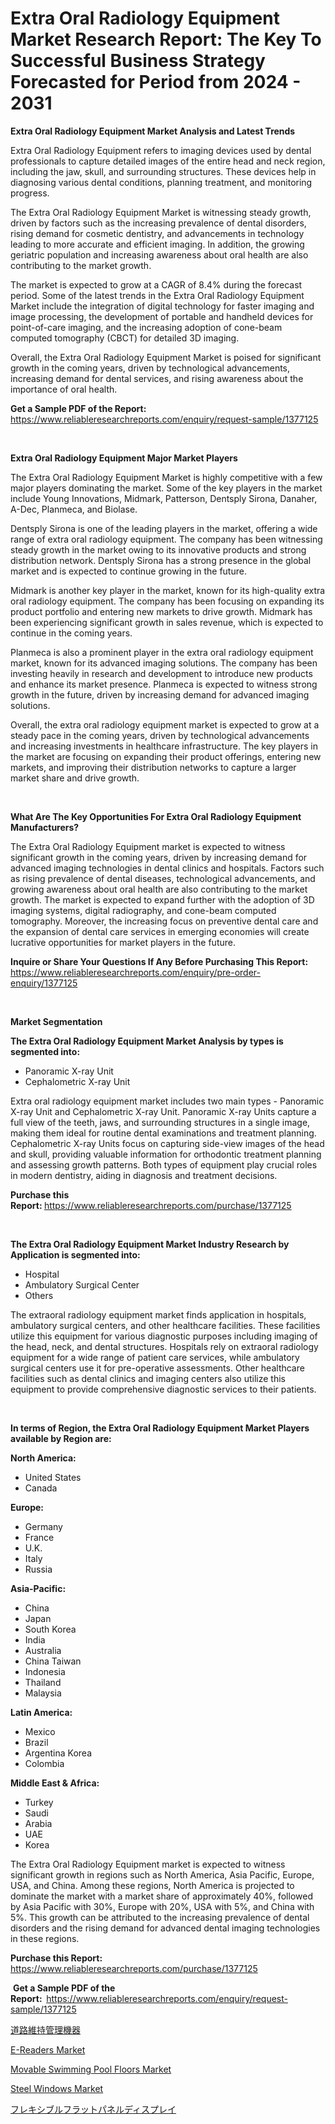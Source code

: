 <p><h1>Extra Oral Radiology Equipment Market Research Report: The Key To Successful Business Strategy Forecasted for Period from 2024 - 2031</h1></p><p><strong>Extra Oral Radiology Equipment Market Analysis and Latest Trends</strong></p>
<p><p>Extra Oral Radiology Equipment refers to imaging devices used by dental professionals to capture detailed images of the entire head and neck region, including the jaw, skull, and surrounding structures. These devices help in diagnosing various dental conditions, planning treatment, and monitoring progress.</p><p>The Extra Oral Radiology Equipment Market is witnessing steady growth, driven by factors such as the increasing prevalence of dental disorders, rising demand for cosmetic dentistry, and advancements in technology leading to more accurate and efficient imaging. In addition, the growing geriatric population and increasing awareness about oral health are also contributing to the market growth.</p><p>The market is expected to grow at a CAGR of 8.4% during the forecast period. Some of the latest trends in the Extra Oral Radiology Equipment Market include the integration of digital technology for faster imaging and image processing, the development of portable and handheld devices for point-of-care imaging, and the increasing adoption of cone-beam computed tomography (CBCT) for detailed 3D imaging.</p><p>Overall, the Extra Oral Radiology Equipment Market is poised for significant growth in the coming years, driven by technological advancements, increasing demand for dental services, and rising awareness about the importance of oral health.</p></p>
<p><strong>Get a Sample PDF of the Report:&nbsp;</strong> <a href="https://www.reliableresearchreports.com/enquiry/request-sample/1377125">https://www.reliableresearchreports.com/enquiry/request-sample/1377125</a></p>
<p>&nbsp;</p>
<p><strong>Extra Oral Radiology Equipment Major Market Players</strong></p>
<p><p>The Extra Oral Radiology Equipment Market is highly competitive with a few major players dominating the market. Some of the key players in the market include Young Innovations, Midmark, Patterson, Dentsply Sirona, Danaher, A-Dec, Planmeca, and Biolase.</p><p>Dentsply Sirona is one of the leading players in the market, offering a wide range of extra oral radiology equipment. The company has been witnessing steady growth in the market owing to its innovative products and strong distribution network. Dentsply Sirona has a strong presence in the global market and is expected to continue growing in the future.</p><p>Midmark is another key player in the market, known for its high-quality extra oral radiology equipment. The company has been focusing on expanding its product portfolio and entering new markets to drive growth. Midmark has been experiencing significant growth in sales revenue, which is expected to continue in the coming years.</p><p>Planmeca is also a prominent player in the extra oral radiology equipment market, known for its advanced imaging solutions. The company has been investing heavily in research and development to introduce new products and enhance its market presence. Planmeca is expected to witness strong growth in the future, driven by increasing demand for advanced imaging solutions.</p><p>Overall, the extra oral radiology equipment market is expected to grow at a steady pace in the coming years, driven by technological advancements and increasing investments in healthcare infrastructure. The key players in the market are focusing on expanding their product offerings, entering new markets, and improving their distribution networks to capture a larger market share and drive growth.</p></p>
<p>&nbsp;</p>
<p><strong>What Are The Key Opportunities For Extra Oral Radiology Equipment Manufacturers?</strong></p>
<p><p>The Extra Oral Radiology Equipment market is expected to witness significant growth in the coming years, driven by increasing demand for advanced imaging technologies in dental clinics and hospitals. Factors such as rising prevalence of dental diseases, technological advancements, and growing awareness about oral health are also contributing to the market growth. The market is expected to expand further with the adoption of 3D imaging systems, digital radiography, and cone-beam computed tomography. Moreover, the increasing focus on preventive dental care and the expansion of dental care services in emerging economies will create lucrative opportunities for market players in the future.</p></p>
<p><strong>Inquire or Share Your Questions If Any Before Purchasing This Report:</strong> <a href="https://www.reliableresearchreports.com/enquiry/pre-order-enquiry/1377125">https://www.reliableresearchreports.com/enquiry/pre-order-enquiry/1377125</a></p>
<p>&nbsp;</p>
<p><strong>Market Segmentation</strong></p>
<p><strong>The Extra Oral Radiology Equipment Market Analysis by types is segmented into:</strong></p>
<p><ul><li>Panoramic X-ray Unit</li><li>Cephalometric X-ray Unit</li></ul></p>
<p><p>Extra oral radiology equipment market includes two main types - Panoramic X-ray Unit and Cephalometric X-ray Unit. Panoramic X-ray Units capture a full view of the teeth, jaws, and surrounding structures in a single image, making them ideal for routine dental examinations and treatment planning. Cephalometric X-ray Units focus on capturing side-view images of the head and skull, providing valuable information for orthodontic treatment planning and assessing growth patterns. Both types of equipment play crucial roles in modern dentistry, aiding in diagnosis and treatment decisions.</p></p>
<p><strong>Purchase this Report:&nbsp;</strong><a href="https://www.reliableresearchreports.com/purchase/1377125">https://www.reliableresearchreports.com/purchase/1377125</a></p>
<p>&nbsp;</p>
<p><strong>The Extra Oral Radiology Equipment Market Industry Research by Application is segmented into:</strong></p>
<p><ul><li>Hospital</li><li>Ambulatory Surgical Center</li><li>Others</li></ul></p>
<p><p>The extraoral radiology equipment market finds application in hospitals, ambulatory surgical centers, and other healthcare facilities. These facilities utilize this equipment for various diagnostic purposes including imaging of the head, neck, and dental structures. Hospitals rely on extraoral radiology equipment for a wide range of patient care services, while ambulatory surgical centers use it for pre-operative assessments. Other healthcare facilities such as dental clinics and imaging centers also utilize this equipment to provide comprehensive diagnostic services to their patients.</p></p>
<p>&nbsp;</p>
<p><strong>In terms of Region, the Extra Oral Radiology Equipment Market Players available by Region are:</strong></p>
<p>
    <p> <strong> North America: </strong>
        <ul>
            <li>United States</li>
            <li>Canada</li>
        </ul>
        </p> 
    <p> <strong> Europe: </strong>
        <ul>
            <li>Germany</li>
            <li>France</li>
            <li>U.K.</li>
            <li>Italy</li>
            <li>Russia</li>
        </ul>
        </p> 
    <p> <strong> Asia-Pacific: </strong>
        <ul>
            <li>China</li>
            <li>Japan</li>
            <li>South Korea</li>
            <li>India</li>
            <li>Australia</li>
            <li>China Taiwan</li>
            <li>Indonesia</li>
            <li>Thailand</li>
            <li>Malaysia</li>
        </ul>
        </p> 
    <p> <strong> Latin America: </strong>
        <ul>
            <li>Mexico</li>
            <li>Brazil</li>
            <li>Argentina Korea</li>
            <li>Colombia</li>
        </ul>
        </p> 
    <p> <strong> Middle East & Africa: </strong>
        <ul>
            <li>Turkey</li>
            <li>Saudi</li>
            <li>Arabia</li>
            <li>UAE</li>
            <li>Korea</li>
        </ul>
    </p>
    </p>
<p><p>The Extra Oral Radiology Equipment market is expected to witness significant growth in regions such as North America, Asia Pacific, Europe, USA, and China. Among these regions, North America is projected to dominate the market with a market share of approximately 40%, followed by Asia Pacific with 30%, Europe with 20%, USA with 5%, and China with 5%. This growth can be attributed to the increasing prevalence of dental disorders and the rising demand for advanced dental imaging technologies in these regions.</p></p>
<p><strong>Purchase this Report: </strong><a href="https://www.reliableresearchreports.com/purchase/1377125">https://www.reliableresearchreports.com/purchase/1377125</a></p>
<p>&nbsp;<strong>Get a Sample PDF of the Report:&nbsp;&nbsp;</strong><a href="https://www.reliableresearchreports.com/enquiry/request-sample/1377125">https://www.reliableresearchreports.com/enquiry/request-sample/1377125</a></p>
<p><strong></strong></p>
<p><p><a href="https://medium.com/@evanmedhurst2023/%E9%81%93%E8%B7%AF%E4%BF%9D%E5%AE%88%E6%A9%9F%E5%99%A8%E5%B8%82%E5%A0%B4-%E3%83%9E%E3%83%BC%E3%82%B1%E3%83%83%E3%83%88%E3%82%B7%E3%82%A7%E3%82%A2-%E5%B8%82%E5%A0%B4%E3%83%88%E3%83%AC%E3%83%B3%E3%83%89-%E3%81%9D%E3%81%97%E3%81%A6%E5%B0%86%E6%9D%A5%E3%81%AE%E6%88%90%E9%95%B7%E3%82%92%E6%8E%A2%E3%82%8B-1efd5cece1bd">道路維持管理機器</a></p><p><a href="https://meowing-lemming-dd3.notion.site/E-Readers-Market-with-the-goal-of-estimating-the-market-size-and-future-growth-potential-of-various--947b8c8345dd4fc398a833077bc1a13c">E-Readers Market</a></p><p><a href="https://view.publitas.com/reportprime-1/decoding-the-movable-swimming-pool-floors-market-a-deep-dive-into-the-latest-market-trends-market-segmentation-and-competitive-analysis/">Movable Swimming Pool Floors Market</a></p><p><a href="https://view.publitas.com/reportprime-1/steel-windows-market-growth-market-trends-covid-19-impact-and-forecasts-for-period-from-2024-2031/">Steel Windows Market</a></p><p><a href="https://medium.com/@evanmedhurst2023/%E6%9F%94%E8%BB%9F%E3%81%AA%E3%83%95%E3%83%A9%E3%83%83%E3%83%88%E3%83%91%E3%83%8D%E3%83%AB%E3%83%87%E3%82%A3%E3%82%B9%E3%83%97%E3%83%AC%E3%82%A4%E5%B8%82%E5%A0%B4%E8%A6%8F%E6%A8%A1-cagr-%E3%83%88%E3%83%AC%E3%83%B3%E3%83%892024-2030-1fd1786cf724">フレキシブルフラットパネルディスプレイ</a></p></p>